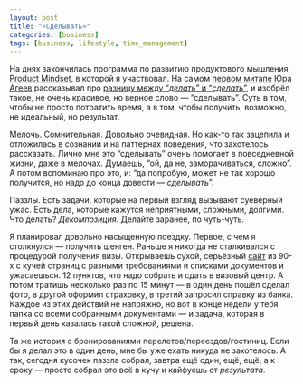 ```yaml
---
layout: post
title: "«Сделывать»"
categories: [business]
tags: [business, lifestyle, time_management]
---
```

На днях закончилась программа по развитию продуктового мышления [Product Mindset](https://productsense.io/mindset), в которой я участвовал. На самом [первом митапе](https://youtu.be/eQ_VcSg3V7k) [Юра Агеев](https://www.facebook.com/ageev.yuri) рассказывал про [разницу между “<em>делать</em>” и “<em>сделать</em>”](https://bureau.ru/bb/soviet/20160121/), и изобрёл такое, не очень красивое, но верное слово — “сделывать”. Суть в том, чтобы не просто потратить время, а в том, чтобы получить, возможно, не идеальный, но результат.  

Мелочь. Сомнительная. Довольно очевидная. Но как-то так зацепила и отложилась в сознании и на паттернах поведения, что захотелось рассказать. Лично мне это “сделывать” очень помогает в повседневной жизни, даже в мелочах. Думаешь, “ой, да не, заморачиваться, сложно”. А потом вспоминаю про это, и: “да попробую, может не так хорошо получится, но надо до конца довести — <em>сделывать</em>”.  

Паззлы. Есть задачи, которые на первый взгляд вызывают суеверный ужас. Есть дела, которые кажутся неприятными, сложными, долгими. Что делать? <em>Декомпозиция</em>. Делайте заранее, по чуть-чуть.  

Я планировал довольно насыщенную поездку. Первое, с чем я столкнулся — получить шенген. Раньше я никогда не сталкивался с процедурой получения визы. Открываешь сухой, серьёзный [сайт](https://blsspain-russia.com/moscow/index.php) из 90-х с кучей страниц с разными требованиями и списками документов и ужасаешься. 12 пунктов, что надо собрать и сдать в визовый центр. А потом тратишь несколько раз по 15 минут — в один день пошёл сделал фото, в другой оформил страховку, в третий запросил справку из банка. Каждое из этих действий не напряжно, но вот в конце недели у тебя папка со всеми собранными документами — и задача, которая в первый день казалась такой сложной, решена.  

Та же история с бронированиями перелетов/переездов/гостиниц. Если бы я делал это в один день, мне бы уже ехать никуда не захотелось. А так, сегодня кусочек паззла собрал, завтра ещё один, ещё, ещё, а к сроку — просто собрал это всё в кучу и кайфуешь от <em>результата</em>.
